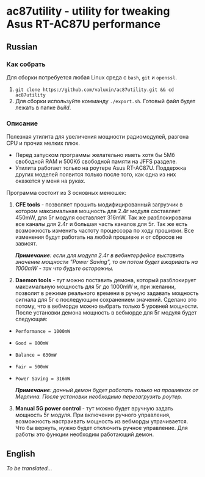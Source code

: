 # ac87utility - utility for tweaking Asus RT-AC87U performance
## Russian
### Как собрать
Для сборки потребуется любая Linux среда с `bash`, `git` и `openssl`.
1. `git clone https://github.com/valuxin/ac87utility.git && cd ac87utility`
2. Для сборки используйте комманду `./export.sh`. Готовый файл будет лежать в папке *build*. 
### Описание
Полезная утилита для увеличения мощности радиомодулей, разгона CPU и прочих мелких плюх.

* Перед запуском программы желательно иметь хотя бы 5Мб свободной RAM и 500Кб свободной памяти на JFFS разделе.
* Утилита работает только на роутере Asus RT-AC87U. Поддержка других моделей появится только после того, как одна из них окажется у меня на руках.

Программа состоит из 3 основных менюшек:
  1.  **CFE tools** - позволяет прошить модифицированный загрузчик в котором максимальная мощность для 2.4г модуля составляет 450mW, для 5г модуля составляет 316mW. Так же разблокированы все каналы для 2.4г и большая часть каналов для 5г. Так же есть возможность изменить частоту процессора по ходу прошивки. Все изменения будут работать на любой прошивке и от сбросов не зависят.
  
      _**Примечание**: если для модуля 2.4г в вебинтерфейсе выставить значение мощности "Power Saving", то он потом будет вжаривать на 1000mW - так что будьте осторожны._

  2. **Daemon tools** - тут можно поставить демона, который разблокирует максимальную мощность для 5г до 1000mW и, при желании, позволит в режиме реального времени в ручную задавать мощность сигнала для 5г с последующим сохранением значений. Сделано это потому, что в вебморде можно выбрать только 5 уровней мощности. После установки демона мощность в вебморде для 5г модуля будет следующая:
  * `Performance = 1000mW`
  * `Good = 800mW`
  * `Balance = 630mW`
  * `Fair = 500mW`
  * `Power Saving = 316mW`

    _**Примечание**: данный демон будет работать только на прошивках от Мерлина. После установки необходимо перезагрузить роутер._

  3. **Manual 5G power control** - тут можно будет вручную задать мощность 5г модуля. При включении ручного управления, возможность настраивать мощность из вебморды утрачивается. Что бы вернуть, нужно будет отключить ручное управление. Для работы это функции необходим работающий демон.
  
## English

*To be translated...*
